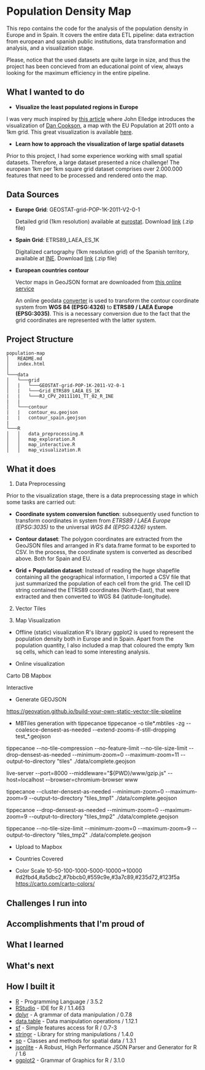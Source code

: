 # Population Density Map

This repo contains the code for the analysis of the population density in Europe and in Spain. It covers the entire data ETL pipeline: data extraction from european and spanish public institutions, data transformation and analysis, and a visualization stage. 

Please, notice that the used datasets are quite large in size, and thus the project has been concieved from an educational point of view, always looking for the maximum efficiency in the entire pipeline. 

## What I wanted to do

- **Visualize the least populated regions in Europe**

I was very much inspired by [this article](https://www.citymetric.com/fabric/nine-things-we-learned-population-density-map-europe-3775) where John Elledge introduces the visualization of [Dan Cookson](https://twitter.com/danc00ks0n), a map with the EU Population at 2011 onto a 1km grid. This great visualization is available [here](https://dancooksonresearch.carto.com/u/dancookson/viz/49ca276c-adf9-454a-8f64-0ccf0e46eed0/embed_map).

- **Learn how to approach the visualization of large spatial datasets**

Prior to this project, I had some experience working with small spatial datasets. Therefore, a large dataset presented a nice challenge! The european 1km per 1km square grid dataset comprises over 2.000.000 features that need to be processed and rendered onto the map.

## Data Sources

- **Europe Grid**: GEOSTAT-grid-POP-1K-2011-V2-0-1

   Detailed grid (1km resolution) available at [eurostat](https://ec.europa.eu/eurostat/web/gisco/geodata/reference-data/population-distribution-demography/geostat). Download [link](https://ec.europa.eu/eurostat/cache/GISCO/geodatafiles/GEOSTAT-grid-POP-1K-2011-V2-0-1.zip) (.zip file)

- **Spain Grid**: ETRS89_LAEA_ES_1K

   Digitalized cartography (1km resolution grid) of the Spanish territory, available at [INE](http://www.ine.es/censos2011_datos/cen11_datos_resultados_rejillas.htm). Download [link](http://www.ine.es/censos2011_datos/RJ_CPV_20111101_TT_02_R_INE.zip) (.zip file)

- **European countries contour**
   
   Vector maps in GeoJSON format are downloaded from [this online service](https://geojson-maps.ash.ms/)

  An online geodata [converter](https://mygeodata.cloud/converter/geojson-to-latlong) is used to transform the contour coordinate system from **WGS 84 (EPSG:4326)** to **ETRS89 / LAEA Europe (EPSG:3035)**. This is a necessary conversion due to the fact that the grid coordinates are represented with the latter system.

## Project Structure

```
population-map
│   README.md
│   index.html 
│
└───data
│   └───grid
│   |   └───GEOSTAT-grid-POP-1K-2011-V2-0-1
│   |   └───Grid_ETRS89_LAEA_ES_1K
|   |	└───RJ_CPV_20111101_TT_02_R_INE
|   |
│   └───contour
|	|   contour_eu.geojson
|	|   contour_spain.geojson
|
└───R
│   │   data_preprocessing.R
│   │   map_exploration.R
│   │   map_interactive.R
│   │   map_visualization.R
```

## What it does

1. Data Preprocessing

Prior to the visualization stage, there is a data preprocessing stage in which some tasks are carried out: 

- **Coordinate system conversion function**: subsequently used function to transform coordinates in system from *ETRS89 / LAEA Europe (EPSG:3035)* to the universal *WGS 84 (EPSG:4326)* system. 

- **Contour dataset**: The polygon coordinates are extracted from the GeoJSON files and arranged in R's data.frame format to be exported to CSV. In the process, the coordinate system is converted as described above. Both for Spain and EU. 

- **Grid + Population dataset**: Instead of reading the huge shapefile containing all the geographical information, I imported a CSV file that just summarized the population of each cell from the grid. The cell ID string contained the ETRS89 coordinates (North-East), that were extracted and then converted to WGS 84 (latitude-longitude).

 
2. Vector Tiles

3. Map Visualization

- Offline (static) visualization
R's library ggplot2 is used to represent the population density both in Europe and in Spain. Apart from the population quantity, I also included a map that coloured the empty 1km sq cells, which can lead to some interesting analysis.

- Online visualization

Carto DB
Mapbox


Interactive

- Generate GEOJSON

https://geovation.github.io/build-your-own-static-vector-tile-pipeline

- MBTiles generation with tippecanoe
tippecanoe -o tile*.mbtiles -zg --coalesce-densest-as-needed --extend-zooms-if-still-dropping test_*.geojson

tippecanoe --no-tile-compression --no-feature-limit --no-tile-size-limit --drop-densest-as-needed --minimum-zoom=0 --maximum-zoom=11 --output-to-directory "tiles" ./data/complete.geojson

live-server --port=8000 --middleware="${PWD}/www/gzip.js" --host=localhost --browser=chromium-browser www

tippecanoe --cluster-densest-as-needed --minimum-zoom=0 --maximum-zoom=9 --output-to-directory "tiles_tmp1" ./data/complete.geojson

tippecanoe --drop-densest-as-needed --minimum-zoom=0 --maximum-zoom=9 --output-to-directory "tiles_tmp2" ./data/complete.geojson

tippecanoe --no-tile-size-limit --minimum-zoom=0 --maximum-zoom=9 --output-to-directory "tiles_tmp2" ./data/complete.geojson



- Upload to Mapbox


- Countries Covered

- Color Scale
10-50-100-1000-5000-10000->10000
#d2fbd4,#a5dbc2,#7bbcb0,#559c9e,#3a7c89,#235d72,#123f5a
https://carto.com/carto-colors/

## Challenges I run into

## Accomplishments that I'm proud of

## What I learned

## What's next


## How I built it

- [R](https://www.r-project.org/) - Programming Language / 3.5.2
- [RStudio](https://www.rstudio.com/) - IDE for R / 1.1.463 
- [dplyr](https://dplyr.tidyverse.org/) - A grammar of data manipulation / 0.7.8 
- [data.table](https://cran.r-project.org/web/packages/data.table/vignettes/datatable-intro.html) - Data manipulation operations / 1.12.1
- [sf](http://r-spatial.github.io/sf/) - Simple features access for R / 0.7-3
- [stringr](https://stringr.tidyverse.org/index.html) - Library for string manipulations / 1.4.0
- [sp](https://github.com/edzer/sp/) - Classes and methods for spatial data / 1.3.1
- [jsonlite](https://github.com/jeroen/jsonlite) - A Robust, High Performance JSON Parser and Generator for R / 1.6
- [ggplot2](https://ggplot2.tidyverse.org/) - Grammar of Graphics for R / 3.1.0
